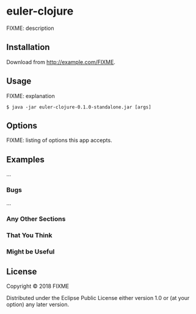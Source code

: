 # euler-clojure

FIXME: description

## Installation

Download from http://example.com/FIXME.

## Usage

FIXME: explanation

    $ java -jar euler-clojure-0.1.0-standalone.jar [args]

## Options

FIXME: listing of options this app accepts.

## Examples

...

### Bugs

...

### Any Other Sections
### That You Think
### Might be Useful

## License

Copyright © 2018 FIXME

Distributed under the Eclipse Public License either version 1.0 or (at
your option) any later version.
